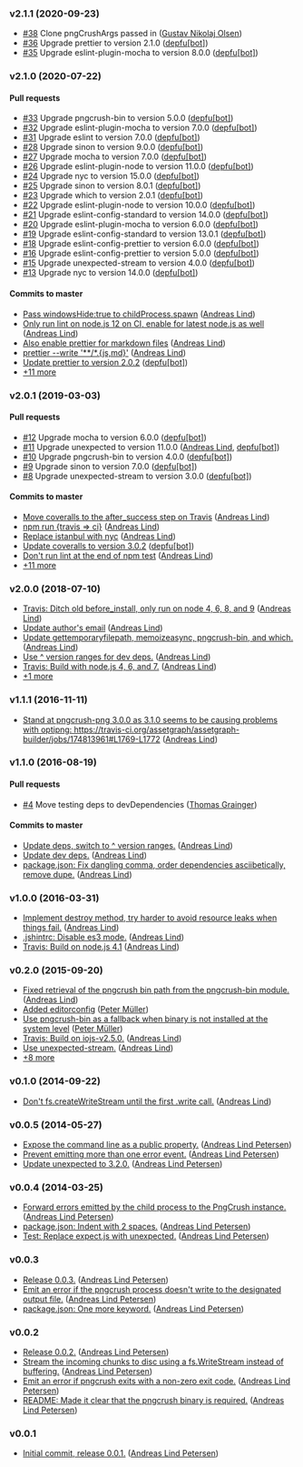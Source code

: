 ### v2.1.1 (2020-09-23)

- [#38](https://github.com/papandreou/node-pngcrush/pull/38) Clone pngCrushArgs passed in ([Gustav Nikolaj Olsen](mailto:gno@one.com))
- [#36](https://github.com/papandreou/node-pngcrush/pull/36) Upgrade prettier to version 2.1.0 ([depfu[bot]](mailto:23717796+depfu[bot]@users.noreply.github.com))
- [#35](https://github.com/papandreou/node-pngcrush/pull/35) Upgrade eslint-plugin-mocha to version 8.0.0 ([depfu[bot]](mailto:23717796+depfu[bot]@users.noreply.github.com))

### v2.1.0 (2020-07-22)

#### Pull requests

- [#33](https://github.com/papandreou/node-pngcrush/pull/33) Upgrade pngcrush-bin to version 5.0.0 ([depfu[bot]](mailto:23717796+depfu[bot]@users.noreply.github.com))
- [#32](https://github.com/papandreou/node-pngcrush/pull/32) Upgrade eslint-plugin-mocha to version 7.0.0 ([depfu[bot]](mailto:23717796+depfu[bot]@users.noreply.github.com))
- [#31](https://github.com/papandreou/node-pngcrush/pull/31) Upgrade eslint to version 7.0.0 ([depfu[bot]](mailto:23717796+depfu[bot]@users.noreply.github.com))
- [#28](https://github.com/papandreou/node-pngcrush/pull/28) Upgrade sinon to version 9.0.0 ([depfu[bot]](mailto:23717796+depfu[bot]@users.noreply.github.com))
- [#27](https://github.com/papandreou/node-pngcrush/pull/27) Upgrade mocha to version 7.0.0 ([depfu[bot]](mailto:23717796+depfu[bot]@users.noreply.github.com))
- [#26](https://github.com/papandreou/node-pngcrush/pull/26) Upgrade eslint-plugin-node to version 11.0.0 ([depfu[bot]](mailto:23717796+depfu[bot]@users.noreply.github.com))
- [#24](https://github.com/papandreou/node-pngcrush/pull/24) Upgrade nyc to version 15.0.0 ([depfu[bot]](mailto:23717796+depfu[bot]@users.noreply.github.com))
- [#25](https://github.com/papandreou/node-pngcrush/pull/25) Upgrade sinon to version 8.0.1 ([depfu[bot]](mailto:23717796+depfu[bot]@users.noreply.github.com))
- [#23](https://github.com/papandreou/node-pngcrush/pull/23) Upgrade which to version 2.0.1 ([depfu[bot]](mailto:23717796+depfu[bot]@users.noreply.github.com))
- [#22](https://github.com/papandreou/node-pngcrush/pull/22) Upgrade eslint-plugin-node to version 10.0.0 ([depfu[bot]](mailto:23717796+depfu[bot]@users.noreply.github.com))
- [#21](https://github.com/papandreou/node-pngcrush/pull/21) Upgrade eslint-config-standard to version 14.0.0 ([depfu[bot]](mailto:23717796+depfu[bot]@users.noreply.github.com))
- [#20](https://github.com/papandreou/node-pngcrush/pull/20) Upgrade eslint-plugin-mocha to version 6.0.0 ([depfu[bot]](mailto:23717796+depfu[bot]@users.noreply.github.com))
- [#19](https://github.com/papandreou/node-pngcrush/pull/19) Upgrade eslint-config-standard to version 13.0.1 ([depfu[bot]](mailto:23717796+depfu[bot]@users.noreply.github.com))
- [#18](https://github.com/papandreou/node-pngcrush/pull/18) Upgrade eslint-config-prettier to version 6.0.0 ([depfu[bot]](mailto:23717796+depfu[bot]@users.noreply.github.com))
- [#16](https://github.com/papandreou/node-pngcrush/pull/16) Upgrade eslint-config-prettier to version 5.0.0 ([depfu[bot]](mailto:depfu[bot]@users.noreply.github.com))
- [#15](https://github.com/papandreou/node-pngcrush/pull/15) Upgrade unexpected-stream to version 4.0.0 ([depfu[bot]](mailto:depfu[bot]@users.noreply.github.com))
- [#13](https://github.com/papandreou/node-pngcrush/pull/13) Upgrade nyc to version 14.0.0 ([depfu[bot]](mailto:depfu[bot]@users.noreply.github.com))

#### Commits to master

- [Pass windowsHide:true to childProcess.spawn](https://github.com/papandreou/node-pngcrush/commit/25e48c62556d78886d072de63181c50299e5a665) ([Andreas Lind](mailto:andreaslindpetersen@gmail.com))
- [Only run lint on node.js 12 on CI, enable for latest node.js as well](https://github.com/papandreou/node-pngcrush/commit/99894f3d440f3aaa8e922f1fcec42b9ca95d4778) ([Andreas Lind](mailto:andreas.lind@peakon.com))
- [Also enable prettier for markdown files](https://github.com/papandreou/node-pngcrush/commit/9bd4c8db2c4f7e96aef07f4a0ccf0ff2448ea3cc) ([Andreas Lind](mailto:andreas.lind@peakon.com))
- [prettier --write '\*\*\/\*.{js,md}'](https://github.com/papandreou/node-pngcrush/commit/475c17abb74018036edb7d1c2639daeda2e96cc4) ([Andreas Lind](mailto:andreas.lind@peakon.com))
- [Update prettier to version 2.0.2](https://github.com/papandreou/node-pngcrush/commit/03efe4b61b8292b9ef8ed495e7d4a7aefa58523c) ([depfu[bot]](mailto:23717796+depfu[bot]@users.noreply.github.com))
- [+11 more](https://github.com/papandreou/node-pngcrush/compare/v2.0.1...v2.1.0)

### v2.0.1 (2019-03-03)

#### Pull requests

- [#12](https://github.com/papandreou/node-pngcrush/pull/12) Upgrade mocha to version 6.0.0 ([depfu[bot]](mailto:depfu[bot]@users.noreply.github.com))
- [#11](https://github.com/papandreou/node-pngcrush/pull/11) Upgrade unexpected to version 11.0.0 ([Andreas Lind](mailto:andreas.lind@peakon.com), [depfu[bot]](mailto:depfu[bot]@users.noreply.github.com))
- [#10](https://github.com/papandreou/node-pngcrush/pull/10) Upgrade pngcrush-bin to version 4.0.0 ([depfu[bot]](mailto:depfu[bot]@users.noreply.github.com))
- [#9](https://github.com/papandreou/node-pngcrush/pull/9) Upgrade sinon to version 7.0.0 ([depfu[bot]](mailto:depfu[bot]@users.noreply.github.com))
- [#8](https://github.com/papandreou/node-pngcrush/pull/8) Upgrade unexpected-stream to version 3.0.0 ([depfu[bot]](mailto:depfu[bot]@users.noreply.github.com))

#### Commits to master

- [Move coveralls to the after\_success step on Travis](https://github.com/papandreou/node-pngcrush/commit/1de8a26147c88c99d5203a9542d246c76a9f9899) ([Andreas Lind](mailto:andreaslindpetersen@gmail.com))
- [npm run {travis =&gt; ci}](https://github.com/papandreou/node-pngcrush/commit/47182870277ffc5c24702c01cf6354f70a3c1934) ([Andreas Lind](mailto:andreaslindpetersen@gmail.com))
- [Replace istanbul with nyc](https://github.com/papandreou/node-pngcrush/commit/fcad4000eb4eb8b72305a4ba2517deb3d600251b) ([Andreas Lind](mailto:andreaslindpetersen@gmail.com))
- [Update coveralls to version 3.0.2](https://github.com/papandreou/node-pngcrush/commit/68e624d1f780dde475bebd0f6c4cc80194582c93) ([depfu[bot]](mailto:depfu[bot]@users.noreply.github.com))
- [Don't run lint at the end of npm test](https://github.com/papandreou/node-pngcrush/commit/b1c44d0809451f290ee4873a551770b1de3db663) ([Andreas Lind](mailto:andreaslindpetersen@gmail.com))
- [+11 more](https://github.com/papandreou/node-pngcrush/compare/v2.0.0...v2.0.1)

### v2.0.0 (2018-07-10)

- [Travis: Ditch old before\_install, only run on node 4, 6, 8, and 9](https://github.com/papandreou/node-pngcrush/commit/c3270a2627172ab64099599ff4a944340dc9a885) ([Andreas Lind](mailto:andreaslindpetersen@gmail.com))
- [Update author's email](https://github.com/papandreou/node-pngcrush/commit/96cdb55884591d8454f196589471543988889404) ([Andreas Lind](mailto:andreaslindpetersen@gmail.com))
- [Update gettemporaryfilepath, memoizeasync, pngcrush-bin, and which.](https://github.com/papandreou/node-pngcrush/commit/36bc4ade1a9d30c0307cc7b7ae64e14399ac7164) ([Andreas Lind](mailto:andreas@one.com))
- [Use ^ version ranges for dev deps.](https://github.com/papandreou/node-pngcrush/commit/1b6e428e2d75d3734947782ce42569d0b4f94cab) ([Andreas Lind](mailto:andreas@one.com))
- [Travis: Build with node.js 4, 6, and 7.](https://github.com/papandreou/node-pngcrush/commit/d80c7848f4c740aef47fab166ff843b78583e0ec) ([Andreas Lind](mailto:andreas@one.com))
- [+1 more](https://github.com/papandreou/node-pngcrush/compare/v1.1.1...v2.0.0)

### v1.1.1 (2016-11-11)

- [Stand at pngcrush-png 3.0.0 as 3.1.0 seems to be causing problems with optipng: https:\/\/travis-ci.org\/assetgraph\/assetgraph-builder\/jobs\/174813961\#L1769-L1772](https://github.com/papandreou/node-pngcrush/commit/d44c1d88e1e6b1eed39c56afd6b8e7b709ec185c) ([Andreas Lind](mailto:andreas@one.com))

### v1.1.0 (2016-08-19)

#### Pull requests

- [#4](https://github.com/papandreou/node-pngcrush/pull/4) Move testing deps to devDependencies ([Thomas Grainger](mailto:tagrain@gmail.com))

#### Commits to master

- [Update deps, switch to ^ version ranges.](https://github.com/papandreou/node-pngcrush/commit/894db212af9aea46ea43f56b13c31da49854ecc1) ([Andreas Lind](mailto:andreas@one.com))
- [Update dev deps.](https://github.com/papandreou/node-pngcrush/commit/44dc6c73a41ce54f79973ec4f2b58804d1f2cf42) ([Andreas Lind](mailto:andreas@one.com))
- [package.json: Fix dangling comma, order dependencies asciibetically, remove dupe.](https://github.com/papandreou/node-pngcrush/commit/3c1a048f9455a12d50dbd243dce935f8f1488ce5) ([Andreas Lind](mailto:andreas@one.com))

### v1.0.0 (2016-03-31)

- [Implement destroy method, try harder to avoid resource leaks when things fail.](https://github.com/papandreou/node-pngcrush/commit/1291b1dfd176d1cc839f995f0b42900401d6dcf1) ([Andreas Lind](mailto:andreas@one.com))
- [.jshintrc: Disable es3 mode.](https://github.com/papandreou/node-pngcrush/commit/cf7a81e695fa7101eff2205fd1959596d74c0d93) ([Andreas Lind](mailto:andreas@one.com))
- [Travis: Build on node.js 4.1](https://github.com/papandreou/node-pngcrush/commit/184d54d688090fd746c498e0f0a43ec3f4a39cf2) ([Andreas Lind](mailto:andreas@one.com))

### v0.2.0 (2015-09-20)

- [Fixed retrieval of the pngcrush bin path from the pngcrush-bin module.](https://github.com/papandreou/node-pngcrush/commit/3dc9c4bc90bdad12dcfda37f2e036c7092456d87) ([Andreas Lind](mailto:andreas@one.com))
- [Added editorconfig](https://github.com/papandreou/node-pngcrush/commit/5e7b16d8672911e5a31c583d5da0e063d838a425) ([Peter Müller](mailto:munter@fumle.dk))
- [Use pngcrush-bin as a fallback when binary is not installed at the system level](https://github.com/papandreou/node-pngcrush/commit/29971e6331bca0b934591d0fb3835b492cec1c33) ([Peter Müller](mailto:munter@fumle.dk))
- [Travis: Build on iojs-v2.5.0.](https://github.com/papandreou/node-pngcrush/commit/63f18c9e2db9dbde294dc94bde1fd19fbaa2da26) ([Andreas Lind](mailto:andreas@one.com))
- [Use unexpected-stream.](https://github.com/papandreou/node-pngcrush/commit/f74547c6860a51415b52b8c3e642750cd97b75b7) ([Andreas Lind](mailto:andreas@one.com))
- [+8 more](https://github.com/papandreou/node-pngcrush/compare/v0.1.0...v0.2.0)

### v0.1.0 (2014-09-22)

- [Don't fs.createWriteStream until the first .write call.](https://github.com/papandreou/node-pngcrush/commit/53d87eecc868e948f2011ce90062893a26c2342c) ([Andreas Lind](mailto:andreas@one.com))

### v0.0.5 (2014-05-27)

- [Expose the command line as a public property.](https://github.com/papandreou/node-pngcrush/commit/7ff536757d1f433e24f161cea99f995338767f3e) ([Andreas Lind Petersen](mailto:andreas@one.com))
- [Prevent emitting more than one error event.](https://github.com/papandreou/node-pngcrush/commit/fb9ddb54221dd675f2fb156cc5e15e252c9dd077) ([Andreas Lind Petersen](mailto:andreas@one.com))
- [Update unexpected to 3.2.0.](https://github.com/papandreou/node-pngcrush/commit/09ea982f50a288bb3da87fb39d55736fbbfc2f4e) ([Andreas Lind Petersen](mailto:andreas@one.com))

### v0.0.4 (2014-03-25)

- [Forward errors emitted by the child process to the PngCrush instance.](https://github.com/papandreou/node-pngcrush/commit/6024ebf55b00dfc48c2848801dc2c5fe7ea77502) ([Andreas Lind Petersen](mailto:andreas@one.com))
- [package.json: Indent with 2 spaces.](https://github.com/papandreou/node-pngcrush/commit/e888f2752017fd24308b094b87502b679ad817fb) ([Andreas Lind Petersen](mailto:andreas@one.com))
- [Test: Replace expect.js with unexpected.](https://github.com/papandreou/node-pngcrush/commit/2a974f389f0317f3bb8387792b0b49296f998c0a) ([Andreas Lind Petersen](mailto:andreas@one.com))

### v0.0.3
- [Release 0.0.3.](https://github.com/papandreou/node-pngcrush/commit/0d66e75cf76c45f785ab88d6b6a079267507f726) ([Andreas Lind Petersen](mailto:andreas@one.com))
- [Emit an error if the pngcrush process doesn't write to the designated output file.](https://github.com/papandreou/node-pngcrush/commit/cf60d720d0e0867fc2a0e51d49978f503e8961dd) ([Andreas Lind Petersen](mailto:andreas@one.com))
- [package.json: One more keyword.](https://github.com/papandreou/node-pngcrush/commit/5c28ca1c787f228954a3d8132f7530b487ff8638) ([Andreas Lind Petersen](mailto:andreas@one.com))

### v0.0.2
- [Release 0.0.2.](https://github.com/papandreou/node-pngcrush/commit/08dd9502032393ec2598ed90a7155cf7b8a7c9a4) ([Andreas Lind Petersen](mailto:andreas@one.com))
- [Stream the incoming chunks to disc using a fs.WriteStream instead of buffering.](https://github.com/papandreou/node-pngcrush/commit/9c55a68ef9663c52d61ca0d7c6bf0a7e770da612) ([Andreas Lind Petersen](mailto:andreas@one.com))
- [Emit an error if pngcrush exits with a non-zero exit code.](https://github.com/papandreou/node-pngcrush/commit/b4ae3466603b544f4026636fdb0977969225ddd2) ([Andreas Lind Petersen](mailto:andreas@one.com))
- [README: Made it clear that the pngcrush binary is required.](https://github.com/papandreou/node-pngcrush/commit/f639b9580cead656d78fa2c6e07ff54f5d715fc9) ([Andreas Lind Petersen](mailto:andreas@one.com))

### v0.0.1
- [Initial commit, release 0.0.1.](https://github.com/papandreou/node-pngcrush/commit/1f28d886fea354939b695b01334c73fe5b05c557) ([Andreas Lind Petersen](mailto:andreas@one.com))

